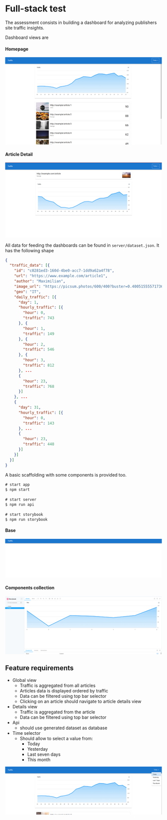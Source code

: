 # Full-stack test

The assessment consists in building a dashboard for analyzing publishers site traffic insights.

Dashboard views are

#### Homepage

![Homepage](./public/home.png)

#### Article Detail

![Article Details](./public/detail.png)


All data for feeding the dashboards can be found in `server/dataset.json`. It has the following shape

```json
{
  "traffic_data": [{
    "id": "c0281ed3-160d-4be0-acc7-1dd9a62a4f78",
    "url": "https://www.example.com/article1",
    "author": "Maximilian",
    "image_url": "https://picsum.photos/600/400?buster=0.4005155557173643",
    "geo": "IT",
    "daily_traffic": [{
      "day": 1,
      "hourly_traffic": [{
        "hour": 0,
        "traffic": 743
      }, {
        "hour": 1,
        "traffic": 149
      }, {
        "hour": 2,
        "traffic": 546
      }, {
        "hour": 3,
        "traffic": 812
      }, ...
      {
        "hour": 23,
        "traffic": 768
      }]
    }, ...
    {
      "day": 31,
      "hourly_traffic": [{
        "hour": 0,
        "traffic": 143
      }, ...
      {
        "hour": 23,
        "traffic": 448
      }]
    }]
  }]
}
```

A basic scaffolding with some components is provided too.

```
# start app
$ npm start

# start server
$ npm run api

# start storybook
$ npm run storybook 
```

#### Base

![Base](./public/base.png)

#### Components collection

![Components collection](./public/storybook.png)

## Feature requirements

- Global view
  - Traffic is aggregated from all articles
  - Articles data is displayed ordered by traffic
  - Data can be filtered using top bar selector
  - Clicking on an article should navigate to article details view
- Details view
  - Traffic is aggregated from the article
  - Data can be filtered using top bar selector
- Api
  - should use generated dataset as database
- Time selector
  - Should allow to select a value from:
    - Today
    - Yesterday
    - Last seven days
    - This month

![time selector](./public/time-selector.png)
